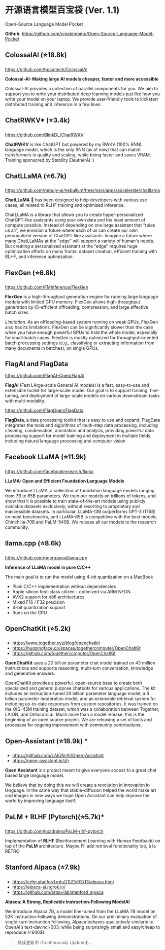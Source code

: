 # 开源语言模型百宝袋 (Ver. 1.1)
Open-Source Language Model Pocket

**Github**: https://github.com/createmomo/Open-Source-Language-Model-Pocket

## ColossalAI (⭐18.8k)
https://github.com/hpcaitech/ColossalAI

**Colossal-AI: Making large AI models cheaper, faster and more accessible**

Colossal-AI provides a collection of parallel components for you. We aim to support you to write your distributed deep learning models just like how you write your model on your laptop. We provide user-friendly tools to kickstart distributed training and inference in a few lines.

## ChatRWKV* (⭐3.4k)
https://github.com/BlinkDL/ChatRWKV

**ChatRWKV** is like ChatGPT but powered by my RWKV (100% RNN) language model, which is the only RNN (as of now) that can match transformers in quality and scaling, while being faster and saves VRAM. Training sponsored by Stability EleutherAI :)

## ChatLLaMA (⭐6.7k)
https://github.com/nebuly-ai/nebullvm/tree/main/apps/accelerate/chatllama

**ChatLLaMA** 🦙 has been designed to help developers with various use cases, all related to RLHF training and optimized inference.

ChatLLaMA is a library that allows you to create hyper-personalized ChatGPT-like assistants using your own data and the least amount of compute possible. Instead of depending on one large assistant that “rules us all”, we envision a future where each of us can create our own personalized version of ChatGPT-like assistants. Imagine a future where many ChatLLaMAs at the "edge" will support a variety of human's needs. But creating a personalized assistant at the "edge" requires huge optimization efforts on many fronts: dataset creation, efficient training with RLHF, and inference optimization.

## FlexGen (⭐6.8k)
https://github.com/FMInference/FlexGen

**FlexGen** is a high-throughput generation engine for running large language models with limited GPU memory. FlexGen allows high-throughput generation by IO-efficient offloading, compression, and large effective batch sizes.

*Limitation.* As an offloading-based system running on weak GPUs, FlexGen also has its limitations. FlexGen can be significantly slower than the case when you have enough powerful GPUs to hold the whole model, especially for small-batch cases. FlexGen is mostly optimized for throughput-oriented batch processing settings (e.g., classifying or extracting information from many documents in batches), on single GPUs.

## FlagAI and FlagData

https://github.com/FlagAI-Open/FlagAI

**FlagAI** (Fast LArge-scale General AI models) is a fast, easy-to-use and extensible toolkit for large-scale model. Our goal is to support training, fine-tuning, and deployment of large-scale models on various downstream tasks with multi-modality.

https://github.com/FlagOpen/FlagData

**FlagData**, a data processing toolkit that is easy to use and expand. FlagData integrates the tools and algorithms of multi-step data processing, including cleaning, condensation, annotation and analysis, providing powerful data processing support for model training and deployment in multiple fields, including natural language processing and computer vision. 

## Facebook LLaMA (⭐11.9k)
https://github.com/facebookresearch/llama

**LLaMA: Open and Efficient Foundation Language Models**

We introduce LLaMA, a collection of foundation language models ranging from 7B to 65B parameters. We train our models on trillions of tokens, and show that it is possible to train state-of-the-art models using publicly available datasets exclusively, without resorting to proprietary and inaccessible datasets. In particular, LLaMA-13B outperforms GPT-3 (175B) on most benchmarks, and LLaMA-65B is competitive with the best models, Chinchilla-70B and PaLM-540B. We release all our models to the research community.

## llama.cpp (⭐8.6k)
https://github.com/ggerganov/llama.cpp

**Inference of LLaMA model in pure C/C++**

The main goal is to run the model using 4-bit quantization on a MacBook
- Plain C/C++ implementation without dependencies
- Apple silicon first-class citizen - optimized via ARM NEON
- AVX2 support for x86 architectures
- Mixed F16 / F32 precision
- 4-bit quantization support
- Runs on the CPU

## OpenChatKit (⭐5.2k)
- https://www.together.xyz/blog/openchatkit 
- https://huggingface.co/spaces/togethercomputer/OpenChatKit
- https://github.com/togethercomputer/OpenChatKit

**OpenChatKit** uses a 20 billion parameter chat model trained on 43 million instructions and supports reasoning, multi-turn conversation, knowledge and generative answers.

OpenChatKit provides a powerful, open-source base to create both specialized and general purpose chatbots for various applications. The kit includes an instruction-tuned 20 billion parameter language model, a 6 billion parameter moderation model, and an extensible retrieval system for including up-to-date responses from custom repositories. It was trained on the OIG-43M training dataset, which was a collaboration between Together, LAION, and Ontocord.ai. Much more than a model release, this is the beginning of an open source project. We are releasing a set of tools and processes for ongoing improvement with community contributions.

## Open-Assistant (⭐18.9k) *
- https://github.com/LAION-AI/Open-Assistant
- https://open-assistant.io/zh

**Open Assistant** is a project meant to give everyone access to a great chat based large language model.

We believe that by doing this we will create a revolution in innovation in language. In the same way that stable-diffusion helped the world make art and images in new ways we hope Open Assistant can help improve the world by improving language itself.

## PaLM + RLHF (Pytorch)(⭐5.7k)*
https://github.com/lucidrains/PaLM-rlhf-pytorch

Implementation of **RLHF** (Reinforcement Learning with Human Feedback) on top of the **PaLM** architecture. Maybe I'll add retrieval functionality too, à la RETRO

## Stanford Alpaca (⭐7.9k)
- https://crfm.stanford.edu/2023/03/13/alpaca.html
- https://alpaca-ai.ngrok.io/
- https://github.com/tatsu-lab/stanford_alpaca

**Alpaca: A Strong, Replicable Instruction-Following ModelAl**

We introduce Alpaca 7B, a model fine-tuned from the LLaMA 7B model on 52K instruction-following demonstrations. On our preliminary evaluation of single-turn instruction following, Alpaca behaves qualitatively similarly to OpenAI’s text-davinci-003, while being surprisingly small and easy/cheap to reproduce (<600$).

> 持续更新中 (Continuously Updated)... 

